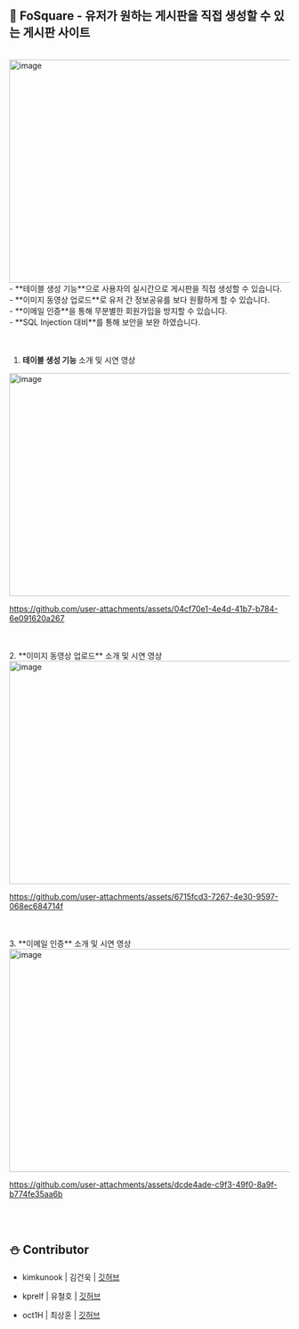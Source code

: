 ## 🎄 **FoSquare - 유저가 원하는 게시판을 직접 생성할 수 있는 게시판 사이트**  

<br>
<img width="600" height="400" alt="image" src="https://github.com/user-attachments/assets/1041f1d1-b809-4728-bf0d-7d61f390fe54" />

<br>
- **테이블 생성 기능**으로 사용자의 실시간으로 게시판을 직접 생성할 수 있습니다.  
<br>
- **이미지 동영상 업로드**로 유저 간 정보공유를 보다 원활하게 할 수 있습니다.  
<br>
- **이메일 인증**을 통해 무분별한 회원가입을 방지할 수 있습니다.
<br>
- **SQL Injection 대비**를 통해 보안을 보완 하였습니다.
<br>
<br>
<br>


1. **테이블 생성 기능** 소개 및 시연 영상
<img width="600" height="400" alt="image" src="https://github.com/user-attachments/assets/18a179b6-dec6-47ec-8fcd-5a0c52593063" />


https://github.com/user-attachments/assets/04cf70e1-4e4d-41b7-b784-6e091620a267


<br>
<br>
2. **이미지 동영상 업로드** 소개 및 시연 영상
<img width="600" height="400" alt="image" src="https://github.com/user-attachments/assets/bc7cf2db-71e1-402c-ae75-76e6611d059f" />


https://github.com/user-attachments/assets/6715fcd3-7267-4e30-9597-068ec684714f


<br>
<br>
3. **이메일 인증** 소개 및 시연 영상
<img width="600" height="400" alt="image" src="https://github.com/user-attachments/assets/ec98a37a-1e92-4e9d-9bc3-ea21ccc01e6c" />


https://github.com/user-attachments/assets/dcde4ade-c9f3-49f0-8a9f-b774fe35aa6b



<br>
<br>


## ⛄ Contributor

+ kimkunook | 김건욱 | [깃허브](https://github.com/kimkunook)

+ kprelf | 유철호 | [깃허브](https://github.com/kprelf)

+ oct1H | 최상훈 | [깃허브](https://github.com/oct1H)
